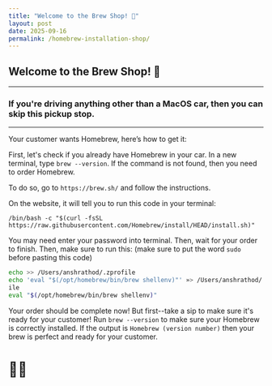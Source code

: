 ```yaml
---
title: "Welcome to the Brew Shop! 🍺"
layout: post
date: 2025-09-16
permalink: /homebrew-installation-shop/
---
```


## Welcome to the Brew Shop! 🍺

---

### If you're driving anything other than a MacOS car, then you can skip this pickup stop.

---

Your customer wants Homebrew, here’s how to get it:

First, let's check if you already have Homebrew in your car. In a new terminal, type `brew --version`. If the command is not found, then you need to order Homebrew. 

To do so, go to `https://brew.sh/` and follow the instructions.

On the website, it will tell you to run this code in your terminal:
```
/bin/bash -c "$(curl -fsSL https://raw.githubusercontent.com/Homebrew/install/HEAD/install.sh)"
```
You may need enter your password into terminal. Then, wait for your order to finish. Then, make sure to run this: (make sure to put the word `sudo` before pasting this code)
```bash
echo >> /Users/anshrathod/.zprofile
echo 'eval "$(/opt/homebrew/bin/brew shellenv)"' »> /Users/anshrathod/ •zprof
ile
eval "$(/opt/homebrew/bin/brew shellenv)"
```
Your order should be complete now! But first--take a sip to make sure it's ready for your customer! Run `brew --version` to make sure your Homebrew is correctly installed. If the output is `Homebrew (version number)` then your brew is perfect and ready for your customer. 
# 🎉🎉
